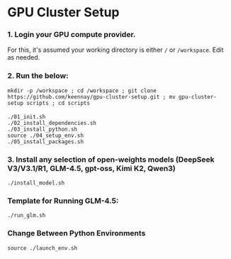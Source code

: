 # GPU Cluster Setup

### 1. Login your GPU compute provider.
For this, it's assumed your working directory is either `/` or `/workspace`. Edit as needed.

### 2. Run the below:
`mkdir -p /workspace ; cd /workspace ; git clone https://github.com/keennay/gpu-cluster-setup.git ; mv gpu-cluster-setup scripts ; cd scripts`<br><br>
`./01_init.sh`<br>
`./02_install_dependencies.sh`<br>
`./03_install_python.sh`<br>
`source ./04_setup_env.sh`<br>
`./05_install_packages.sh`<br>

### 3. Install any selection of open-weights models (DeepSeek V3/V3.1/R1, GLM-4.5, gpt-oss, Kimi K2, Qwen3)
`./install_model.sh`

### Template for Running GLM-4.5:
`./run_glm.sh`

### Change Between Python Environments
`source ./launch_env.sh`
